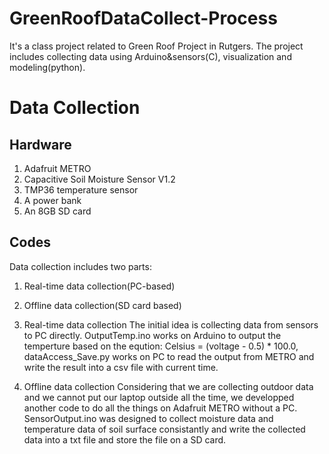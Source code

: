 # GreenRoofDataCollect-Process
It's a class project related to Green Roof Project in Rutgers. The project includes collecting data using Arduino&amp;sensors(C), visualization and modeling(python).
# Data Collection
## Hardware
1. Adafruit METRO
2. Capacitive Soil Moisture Sensor V1.2 
3. TMP36 temperature sensor
4. A power bank
5. An 8GB SD card


## Codes
Data collection includes two parts: 
  1. Real-time data collection(PC-based)
  2. Offline data collection(SD card based)
  
1. Real-time data collection
The initial idea is collecting data from sensors to PC directly. OutputTemp.ino works on Arduino to output the temperture based on the eqution: Celsius = (voltage - 0.5) * 100.0, dataAccess_Save.py works on PC to read the output from METRO and write the result into a csv file with current time.

2. Offline data collection
Considering that we are collecting outdoor data and we cannot put our laptop outside all the time, we developped another code to do all the things on Adafruit METRO without a PC. SensorOutput.ino was designed to collect moisture data and temperature data of soil surface consistantly and write the collected data into a txt file and store the file on a SD card.
